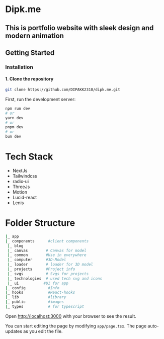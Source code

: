 # Dipk.me 
## This is portfolio website with sleek design and modern animation

## Getting Started


### Installation

#### 1. Clone the repository

```bash
git clone https://github.com/DIPAKK2310/dipk.me.git

```

First, run the development server:

```bash
npm run dev
# or
yarn dev
# or
pnpm dev
# or
bun dev
```

# Tech Stack
 - NextJs
 - Tailwindcss
 - radix-ui
 - ThreeJs
 - Motion
 - Lucid-react
 - Lenis
 

 # Folder Structure
 ```bash
|_ app
|_ components      #client components 
  |_ blog
  |_ canvas        # Canvas for model
  |_ common        #Use in everywhere
  |_ computer      #3D-Model
  |_ loader        # loader for 3D model
  |_ projects      #Project info
  |_ svgs          # Svgs for projects
  |_ technologies  # used tech svg and icons
  |_ ui           #UI for app
|_ config          #Info 
|_ hooks           #React-hooks
|_ lib             #library
|_ public          #images
|_ types           # for typescript
```

Open [http://localhost:3000](http://localhost:3000) with your browser to see the result.

You can start editing the page by modifying `app/page.tsx`. The page auto-updates as you edit the file.

